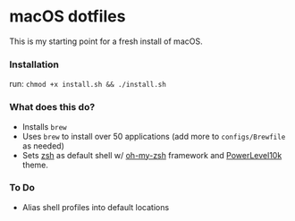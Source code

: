 # macOS dotfiles

This is my starting point for a fresh install of macOS.

### Installation

run:
`chmod +x install.sh && ./install.sh`

### What does this do?

- Installs `brew`
- Uses `brew` to install over 50 applications (add more to `configs/Brewfile` as needed)
- Sets [zsh](http://zsh.sourceforge.net/) as default shell w/ [oh-my-zsh](https://github.com/robbyrussell/oh-my-zsh) framework and [PowerLevel10k](https://github.com/romkatv/powerlevel10k) theme.

### To Do

- Alias shell profiles into default locations
